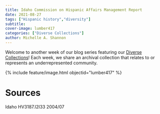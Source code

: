 ```yaml
---
title: Idaho Commission on Hispanic Affairs Management Report
date: 2021-08-27
tags: ["Hispanic history","diversity"]
subtitle: 
cover-image: lumber417
categories: ["Diverse Collections"]
author: Michelle A. Shannon
---
```


Welcome to another week of our blog series featuring our [Diverse Collections](https://harvester.lib.uidaho.edu/series/diversecollections.html)! Each week, we share an archival collection that relates to or represents an underrepresented community.

{% include feature/image.html objectid="lumber417" %}

# Sources

Idaho HV3187.I2I33 2004/07